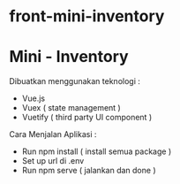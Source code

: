 # front-mini-inventory
<h1>Mini - Inventory </h1>

<div>
<div> Dibuatkan menggunakan teknologi :</div> <p></p>
<div>
<ul>
  <li>Vue.js </li>
  <li>Vuex ( state management )</li>
  <li>Vuetify ( third party UI component )</li>
</ul>
</div>
<p></p>
<div> Cara Menjalan Aplikasi :</div> <p></p>
<ul>
  <li>Run npm install ( install semua package )</li>
  <li>Set up url di .env</li>
  <li>Run npm serve ( jalankan dan done )</li>
</ul>
</div>
